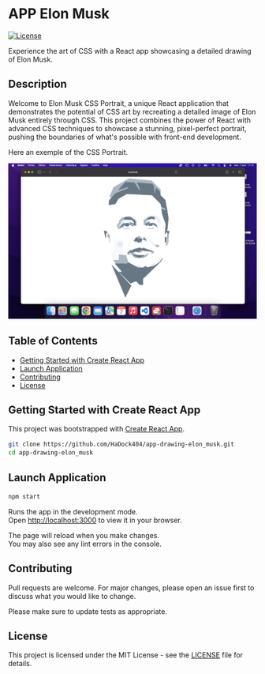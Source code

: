 # APP Elon Musk

[![License](https://img.shields.io/badge/license-MIT-blue.svg)](LICENSE)

Experience the art of CSS with a React app showcasing a detailed drawing of Elon Musk.   

## Description  

Welcome to Elon Musk CSS Portrait, a unique React application that demonstrates the potential of CSS art by recreating a detailed image of Elon Musk entirely through CSS. This project combines the power of React with advanced CSS techniques to showcase a stunning, pixel-perfect portrait, pushing the boundaries of what's possible with front-end development.  

Here an exemple of the CSS Portrait.  

![Example1](./documentation/example.png)

## Table of Contents

- [Getting Started with Create React App](#Getting-Started-with-Create-React-App)
- [Launch Application](#Launch-Application)
- [Contributing](#Contributing)
- [License](#License)  

## Getting Started with Create React App

This project was bootstrapped with [Create React App](https://github.com/facebook/create-react-app).  

```bash
git clone https://github.com/HaDock404/app-drawing-elon_musk.git
cd app-drawing-elon_musk
```  

## Launch Application   

```bash
npm start
```  

Runs the app in the development mode.\
Open [http://localhost:3000](http://localhost:3000) to view it in your browser.

The page will reload when you make changes.\
You may also see any lint errors in the console.

## Contributing

Pull requests are welcome. For major changes, please open an issue first
to discuss what you would like to change.

Please make sure to update tests as appropriate.

## License  

This project is licensed under the MIT License - see the [LICENSE](./LICENSE) file for details.